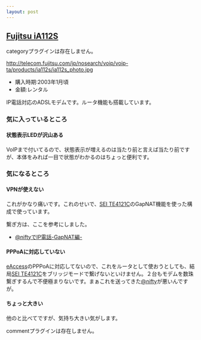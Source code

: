 ```yaml
---
layout: post
---
```

<h2><a href="http://telecom.fujitsu.com/jp/nosearch/voip/voip-ta/support/ia112s/ia112s_web_firmup02.html">Fujitsu iA112S</a></h2>
<p><span class="error">categoryプラグインは存在しません。</span></p>
<p><a href="http://telecom.fujitsu.com/jp/nosearch/voip/voip-ta/products/ia112s/ia112s_photo.jpg">http://telecom.fujitsu.com/jp/nosearch/voip/voip-ta/products/ia112s/ia112s_photo.jpg</a></p>
<ul>
<li>購入時期:2003年1月頃</li>
<li>金額:レンタル</li>
</ul>
<p>IP電話対応のADSLモデムです。ルータ機能も搭載しています。</p>
<h3>気に入っているところ</h3>
<h4>状態表示LEDが沢山ある</h4>
<p>VoIPまで付いてるので、状態表示が増えるのは当たり前と言えば当たり前ですが、本体をみれば一目で状態がわかるのはちょっと便利です。</p>
<h3>気になるところ</h3>
<h4>VPNが使えない</h4>
<p>これがかなり痛いです。これのせいで、<a href="/?page=SEI+TE4121C" class="wikipage">SEI TE4121C</a>のGapNAT機能を使った構成で使っています。</p>
<p>繋ぎ方は、ここを参考にしました。</p>
<ul>
<li><a href="http://homepage2.nifty.com/~pino/network/ip_phone/ip_gapnat.html">@niftyでIP電話-GapNAT編-</a></li>
</ul>
<h4>PPPoAに対応していない</h4>
<p><a href="http://www.eaccess.co.jp/">eAccess</a>のPPPoAに対応してないので、これをルータとして使おうとしても、結局<a href="/?page=SEI+TE4121C" class="wikipage">SEI TE4121C</a>をブリッジモードで繋げないといけません。２台もモデムを数珠繋ぎするんで不便極まりないです。まぁこれを送ってきた<a href="http://www.nifty.com/">@nifty</a>が悪いんですが。</p>
<h4>ちょっと大きい</h4>
<p>他のと比べてですが、気持ち大きい気がします。</p>
<p><span class="error">commentプラグインは存在しません。</span> </p>
